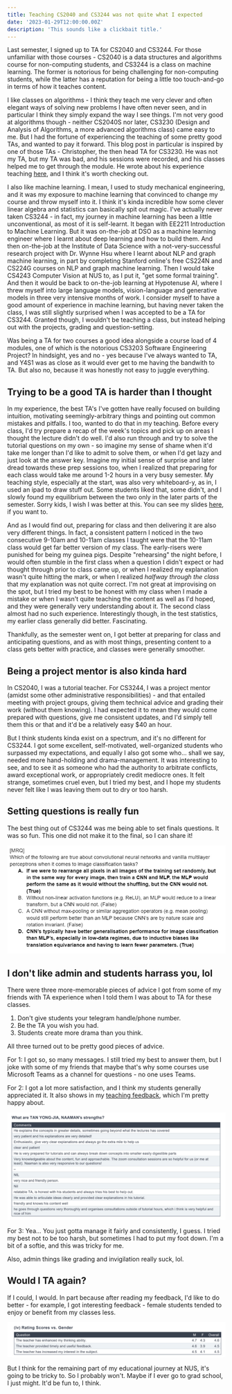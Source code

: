 ```yaml
---
title: Teaching CS2040 and CS3244 was not quite what I expected
date: '2023-01-29T12:00:00.00Z'
description: 'This sounds like a clickbait title.'
---
```


Last semester, I signed up to TA for CS2040 and CS3244. For those unfamiliar with those courses - CS2040 is a data structures and algorithms course for non-computing students, and CS3244 is a class on machine learning. The former is notorious for being challenging for non-computing students, while the latter has a reputation for being a little too touch-and-go in terms of how it teaches content.

I like classes on algorithms - I think they teach me very clever and often elegant ways of solving new problems I have often never seen, and in particular I think they simply expand the way I see things. I'm not very good at algorithms though - neither CS2040S nor later, CS3230 (Design and Analysis of Algorithms, a more advanced algorithms class) came easy to me. But I had the fortune of experiencing the teaching of some pretty good TAs, and wanted to pay it forward. This blog post in particular is inspired by one of those TAs - Christopher, the then head TA for CS3230. He was not my TA, but my TA was bad, and his sessions were recorded, and his classes helped me to get through the module. He wrote about his experience teaching [here](https://chrisjwelly.github.io/blog/2022/01/05/Career-Progression-CS3230-TA/), and I think it's worth checking out.

I also like machine learning. I mean, I used to study mechanical engineering, and it was my exposure to machine learning that convinced to change my course and throw myself into it. I think it's kinda incredible how some clever linear algebra and statistics can basically spit out magic. I've actually never taken CS3244 - in fact, my journey in machine learning has been a little unconventional, as most of it is self-learnt. It began with EE2211 Introduction to Machine Learning. But it was on-the-job at DSO as a machine learning engineer where I learnt about deep learning and how to build them. And then on-the-job at the Institute of Data Science with a not-very-successful research project with Dr. Wynne Hsu where I learnt about NLP and graph machine learning, in part by completing Stanford online's free CS224N and CS224G courses on NLP and graph machine learning. Then I would take CS4243 Computer Vision at NUS to, as I put it, "get some formal training". And then it would be back to on-the-job learning at Hypotenuse AI, where I threw myself into large language models, vision-language and generative models in three very intensive months of work. I consider myself to have a good amount of experience in machine learning, but having never taken the class, I was still slightly surprised when I was accepted to be a TA for CS3244. Granted though, I wouldn't be teaching a class, but instead helping out with the projects, grading and question-setting.

Was being a TA for two courses a good idea alongside a course load of 4 modules, one of which is the notorious CS3203 Software Engineering Project? In hindsight, yes and no - yes because I've always wanted to TA, and Y4S1 was as close as it would ever get to me having the bandwith to TA. But also no, because it was honestly not easy to juggle everything.

## Trying to be a good TA is harder than I thought

In my experience, the best TA's I've gotten have really focused on building intuition, motivating seemingly-arbitrary things and pointing out common mistakes and pitfalls. I too, wanted to do that in my teaching. Before every class, I'd try prepare a recap of the week's topics and pick up on areas I thought the lecture didn't do well. I'd also run through and try to solve the tutorial questions on my own - so imagine my sense of shame when it'd take me longer than I'd like to admit to solve them, or when I'd get lazy and just look at the answer key. Imagine my initial sense of surprise and later dread towards these prep sessions too, when I realized that preparing for each class would take me around 1-2 hours in a very busy semester. My teaching style, especially at the start, was also very whiteboard-y, as in, I used an ipad to draw stuff out. Some students liked that, some didn't, and I slowly found my equilibrium between the two only in the later parts of the semester. Sorry kids, I wish I was better at this. You can see my slides [here](), if you want to.

And as I would find out, preparing for class and then delivering it are also very different things. In fact, a consistent pattern I noticed in the two consecutive 9-10am and 10-11am classes I taught were that the 10-11am class would get far better version of my class. The early-risers were punished for being my guinea pigs. Despite "rehearsing" the night before, I would often stumble in the first class when a question I didn't expect or had thought through prior to class came up, or when I realized my explanation wasn't quite hitting the mark, or when I realized _halfway through the class_ that my explanation was not quite correct. I'm not great at improvising on the spot, but I tried my best to be honest with my class when I made a mistake or when I wasn't quite teaching the content as well as I'd hoped, and they were generally very understanding about it. The second class almost had no such experience. Interestingly though, in the test statistics, my earlier class generally did better. Fascinating.

Thankfully, as the semester went on, I got better at preparing for class and anticipating questions, and as with most things, presenting content to a class gets better with practice, and classes were generally smoother.

## Being a project mentor is also kinda hard

In CS2040, I was a tutorial teacher. For CS3244, I was a project mentor (amidst some other administrative responsibilities) - and that entailed meeting with project groups, giving them technical advice and grading their work (without them knowing). I had expected it to mean they would come prepared with questions, give me consistent updates, and I'd simply tell them this or that and it'd be a relatively easy \$40 an hour.

But I think students kinda exist on a spectrum, and it's no different for CS3244. I got some excellent, self-motivated, well-organized students who surpassed my expectations, and equally I also got some who... shall we say, needed more hand-holding and drama-management. It was interesting to see, and to see it as someone who had the authority to arbitrate conflicts, award exceptional work, or appropriately credit mediocre ones. It felt strange, sometimes cruel even, but I tried my best, and I hope my students never felt like I was leaving them out to dry or too harsh.

## Setting questions is really fun

The best thing out of CS3244 was me being able to set finals questions. It was so fun. This one did not make it to the final, so I can share it!

![:-)](question.jpg)

## I don't like admin and students harrass you, lol

There were three more-memorable pieces of advice I got from some of my friends with TA experience when I told them I was about to TA for these classes.

1. Don't give students your telegram handle/phone number.
2. Be the TA you wish you had.
3. Students create more drama than you think.

All three turned out to be pretty good pieces of advice.

For 1: I got so, so many messages. I still tried my best to answer them, but I joke with some of my friends that maybe that's why some courses use Microsoft Teams as a channel for questions - no one uses Teams.

For 2: I got a lot more satisfaction, and I think my students generally appreciated it. It also shows in my [teaching feedback](https://drive.google.com/file/d/1GMUM9bcACHBIcd0fDim4fqCXZtHJUVfA/view?usp=share_link), which I'm pretty happy about.

![Reasonably good feedback](feedback.jpg)

For 3: Yea... You just gotta manage it fairly and consistently, I guess. I tried my best not to be too harsh, but sometimes I had to put my foot down. I'm a bit of a softie, and this was tricky for me.

Also, admin things like grading and invigilation really suck, lol.

## Would I TA again?

If I could, I would. In part because after reading my feedback, I'd like to do better - for example, I got interesting feedback - female students tended to enjoy or benefit from my classes less.

![I could do better](gender.jpg)

But I think for the remaining part of my educational journey at NUS, it's going to be tricky to. So I probably won't. Maybe if I ever go to grad school, I just might. It'd be fun to, I think.
